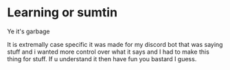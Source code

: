 # Learning or sumtin

Ye it's garbage

It is extremally case specific it was made for my discord bot that was saying stuff and i wanted more control over what it says and I had to make this thing for stuff.
If u understand it then have fun you bastard I guess.